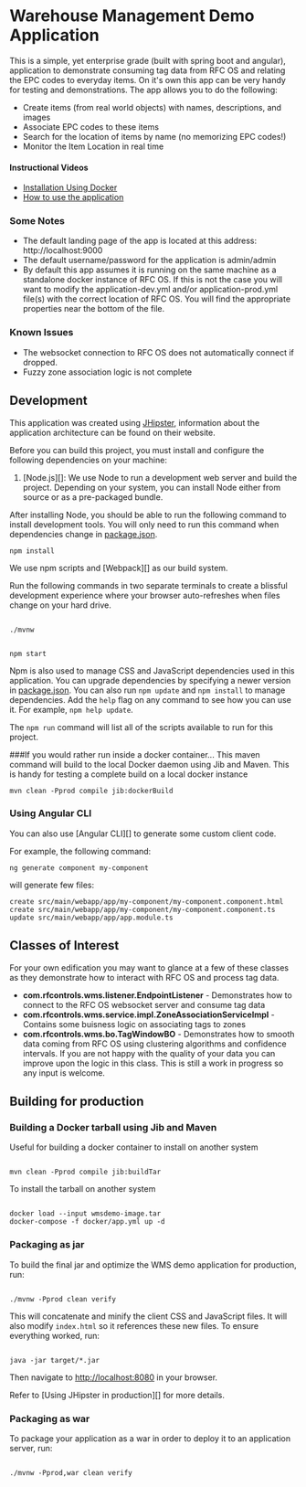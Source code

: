 # Warehouse Management Demo Application

This is a simple, yet enterprise grade (built with spring boot and angular), application to demonstrate consuming tag
data from RFC OS and relating the EPC codes to everyday items. On it's own this app can be very handy for testing
and demonstrations. The app allows you to do the following:

- Create items (from real world objects) with names, descriptions, and images
- Associate EPC codes to these items
- Search for the location of items by name (no memorizing EPC codes!)
- Monitor the Item Location in real time

#### Instructional Videos

- [Installation Using Docker](https://youtu.be/Wo96cuTCbOE)
- [How to use the application](https://youtu.be/qX9RwrW_N40)

### Some Notes

- The default landing page of the app is located at this address: http://localhost:9000
- The default username/password for the application is admin/admin
- By default this app assumes it is running on the same machine as a standalone docker instance of RFC OS. If this is not the case you will want to modify
  the application-dev.yml and/or application-prod.yml file(s) with the correct location of RFC OS. You will find the appropriate
  properties near the bottom of the file.

### Known Issues

- The websocket connection to RFC OS does not automatically connect if dropped.
- Fuzzy zone association logic is not complete

## Development

This application was created using [JHipster](https://www.jhipster.tech/), information about the application architecture
can be found on their website.

Before you can build this project, you must install and configure the following dependencies on your machine:

1. [Node.js][]: We use Node to run a development web server and build the project.
   Depending on your system, you can install Node either from source or as a pre-packaged bundle.

After installing Node, you should be able to run the following command to install development tools.
You will only need to run this command when dependencies change in [package.json](package.json).

```
npm install
```

We use npm scripts and [Webpack][] as our build system.

Run the following commands in two separate terminals to create a blissful development experience where your browser
auto-refreshes when files change on your hard drive.

```

./mvnw


npm start
```

Npm is also used to manage CSS and JavaScript dependencies used in this application. You can upgrade dependencies by
specifying a newer version in [package.json](package.json). You can also run `npm update` and `npm install` to manage dependencies.
Add the `help` flag on any command to see how you can use it. For example, `npm help update`.

The `npm run` command will list all of the scripts available to run for this project.

###If you would rather run inside a docker container...
This maven command will build to the local Docker daemon using Jib and Maven.
This is handy for testing a complete build on a local docker instance

```
mvn clean -Pprod compile jib:dockerBuild
```

### Using Angular CLI

You can also use [Angular CLI][] to generate some custom client code.

For example, the following command:

```
ng generate component my-component
```

will generate few files:

```
create src/main/webapp/app/my-component/my-component.component.html
create src/main/webapp/app/my-component/my-component.component.ts
update src/main/webapp/app/app.module.ts
```

## Classes of Interest

For your own edification you may want to glance at a few of these classes as they demonstrate how to interact with RFC OS
and process tag data.

- **com.rfcontrols.wms.listener.EndpointListener** - Demonstrates how to connect to the RFC OS websocket server and consume tag data
- **com.rfcontrols.wms.service.impl.ZoneAssociationServiceImpl** - Contains some buisness logic on associating tags to zones
- **com.rfcontrols.wms.bo.TagWindowBO** - Demonstrates how to smooth data coming from RFC OS using clustering algorithms and confidence intervals.
  If you are not happy with the quality of your data you can improve upon the logic in this class. This is still a work in progress so any input is welcome.

## Building for production

### Building a Docker tarball using Jib and Maven

Useful for building a docker container to install on another system

```

mvn clean -Pprod compile jib:buildTar

```

To install the tarball on another system

```

docker load --input wmsdemo-image.tar
docker-compose -f docker/app.yml up -d
```

### Packaging as jar

To build the final jar and optimize the WMS demo application for production, run:

```

./mvnw -Pprod clean verify

```

This will concatenate and minify the client CSS and JavaScript files. It will also modify `index.html` so it references these new files.
To ensure everything worked, run:

```

java -jar target/*.jar

```

Then navigate to [http://localhost:8080](http://localhost:8080) in your browser.

Refer to [Using JHipster in production][] for more details.

### Packaging as war

To package your application as a war in order to deploy it to an application server, run:

```

./mvnw -Pprod,war clean verify

```
